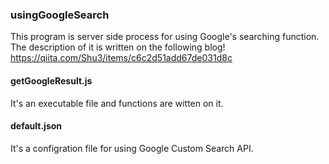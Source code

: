 ### usingGoogleSearch
This program is server side process for using Google's searching function.
The description of it is written on the following blog!
https://qiita.com/Shu3/items/c6c2d51add67de031d8c

#### getGoogleResult.js
It's an executable file and functions are witten on it.

#### default.json
It's a configration file for using Google Custom Search API.

